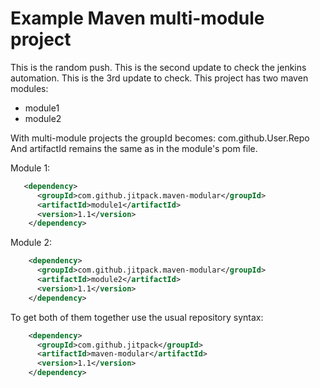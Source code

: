 Example Maven multi-module project
===
This is the random push.
This is the second update to check the jenkins automation.
This is the 3rd update to check.
This project has two maven modules:
- module1
- module2

With multi-module projects the groupId becomes: com.github.User.Repo
And artifactId remains the same as in the module's pom file.

Module 1:
```xml
   <dependency>
      <groupId>com.github.jitpack.maven-modular</groupId>
      <artifactId>module1</artifactId>
      <version>1.1</version>
    </dependency>
```

Module 2:
```xml
    <dependency>
      <groupId>com.github.jitpack.maven-modular</groupId>
      <artifactId>module2</artifactId>
      <version>1.1</version>
    </dependency>
```

To get both of them together use the usual repository syntax:

```xml
    <dependency>
      <groupId>com.github.jitpack</groupId>
      <artifactId>maven-modular</artifactId>
      <version>1.1</version>
    </dependency>
```
